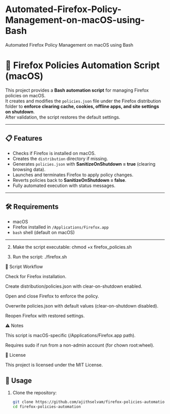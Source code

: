 # Automated-Firefox-Policy-Management-on-macOS-using-Bash
Automated Firefox Policy Management on macOS using Bash


# 🦊 Firefox Policies Automation Script (macOS)

This project provides a **Bash automation script** for managing Firefox policies on macOS.  
It creates and modifies the `policies.json` file under the Firefox distribution folder to **enforce clearing cache, cookies, offline apps, and site settings on shutdown**.  
After validation, the script restores the default settings.

---

## 📋 Features
- Checks if Firefox is installed on macOS.
- Creates the `distribution` directory if missing.
- Generates `policies.json` with **SanitizeOnShutdown = true** (clearing browsing data).
- Launches and terminates Firefox to apply policy changes.
- Reverts policies back to **SanitizeOnShutdown = false**.
- Fully automated execution with status messages.

---

## 🛠️ Requirements
- macOS
- Firefox installed in `/Applications/Firefox.app`
- `bash` shell (default on macOS)

---

2. Make the script executable:
   chmod +x firefox_policies.sh

3. Run the script:
   ./firefox.sh

📂 Script Workflow

Check for Firefox installation.

Create distribution/policies.json with clear-on-shutdown enabled.

Open and close Firefox to enforce the policy.

Overwrite policies.json with default values (clear-on-shutdown disabled).

Reopen Firefox with restored settings.

⚠️ Notes

This script is macOS-specific (/Applications/Firefox.app path).

Requires sudo if run from a non-admin account (for chown root:wheel).

📜 License

This project is licensed under the MIT License.



## 🚀 Usage
1. Clone the repository:
   ```bash
   git clone https://github.com/ajithselvam/firefox-policies-automation.git
   cd firefox-policies-automation

